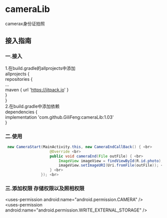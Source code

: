 # cameraLib
camerax身份证拍照
## 接入指南
### 一.接入
1.在build.gradle的allprojects中添加 <br>
allprojects { <br>
	repositories { <br>
	...<br>
	maven { url 'https://jitpack.io' }<br>
}<br>
}<br>
2.在build.gradle中添加依赖 <br>
dependencies {<br>
	implementation 'com.github.GiliFeng:cameraLib:1.03' <br>
} <br>
### 二.使用
```java
 new CameraStart(MainActivity.this, new CameraEndCallBack() { <br>
                    @Override <br>
                    public void cameraEnd(File outFile) { <br>
                        ImageView imageView = findViewById(R.id.photo); <br>
                        imageView.setImageURI(Uri.fromFile(outFile)); <br>
                    } <br>
                }); <br>
```
### 三.添加权限  存储权限以及照相权限
 \<uses-permission android:name="android.permission.CAMERA" /> <br>
 \<uses-permission android:name="android.permission.WRITE_EXTERNAL_STORAGE" /> <br>
